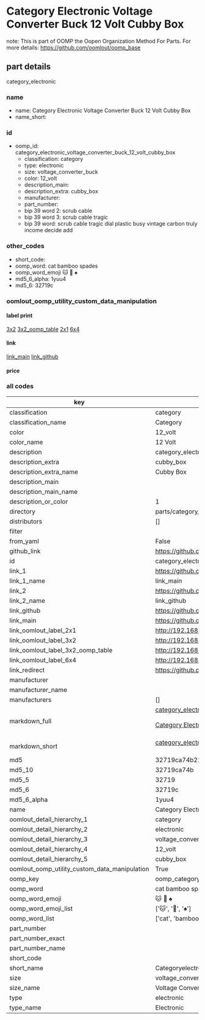 # Category Electronic Voltage Converter Buck 12 Volt Cubby Box  

note: This is part of OOMP the Oopen Organization Method For Parts. For more details: https://github.com/oomlout/oomp_base

##  part details
  



category_electronic



### name
* name: Category Electronic Voltage Converter Buck 12 Volt Cubby Box
* name_short: 
### id
* oomp_id: category_electronic_voltage_converter_buck_12_volt_cubby_box
  * classification: category
  * type: electronic
  * size: voltage_converter_buck
  * color: 12_volt
  * description_main: 
  * description_extra: cubby_box
  * manufacturer: 
  * part_number: 
  * bip 39 word 2: scrub cable
  * bip 39 word 3: scrub cable tragic
  * bip 39 word: scrub cable tragic dial plastic busy vintage carbon truly income decide add

### other_codes
* short_code: 
* oomp_word: cat bamboo spades
* oomp_word_emoji :cat: :bamboo: :spades:
* md5_6_alpha: 1yuu4
* md5_6: 32719c






### oomlout_oomp_utility_custom_data_manipulation
#### label print
[3x2](http://192.168.1.245:1112/?label=oomp%201yuu4)
[3x2_oomp_table](http://192.168.1.108:1112/?label=oomp%201yuu4)
[2x1](http://192.168.1.242:1112/?label=oomp%201yuu4)
[6x4](http://192.168.1.55:1112/?label=oomp%201yuu4)    

#### link

[link_main](https://github.com/oomlout/oomlout_oomp_version_1_messy/tree/main/parts/category_electronic_voltage_converter_buck_12_volt_cubby_box) [link_github](https://github.com/oomlout/oomlout_oomp_version_1_messy/tree/main/parts/category_electronic_voltage_converter_buck_12_volt_cubby_box)                             

#### price







### all codes 
| key | value |  
| --- | --- |  
| classification | category |  
| classification_name | Category |  
| color | 12_volt |  
| color_name | 12 Volt |  
| description | category_electronic |  
| description_extra | cubby_box |  
| description_extra_name | Cubby Box |  
| description_main |  |  
| description_main_name |  |  
| description_or_color | 1  |  
| directory | parts/category_electronic_voltage_converter_buck_12_volt_cubby_box |  
| distributors | [] |  
| filter |  |  
| from_yaml | False |  
| github_link | https://github.com/oomlout/oomlout_oomp_part_src/tree/main/parts/category_electronic_voltage_converter_buck_12_volt_cubby_box |  
| id | category_electronic_voltage_converter_buck_12_volt_cubby_box |  
| link_1 | https://github.com/oomlout/oomlout_oomp_version_1_messy/tree/main/parts/category_electronic_voltage_converter_buck_12_volt_cubby_box |  
| link_1_name | link_main |  
| link_2 | https://github.com/oomlout/oomlout_oomp_version_1_messy/tree/main/parts/category_electronic_voltage_converter_buck_12_volt_cubby_box |  
| link_2_name | link_github |  
| link_github | https://github.com/oomlout/oomlout_oomp_version_1_messy/tree/main/parts/category_electronic_voltage_converter_buck_12_volt_cubby_box |  
| link_main | https://github.com/oomlout/oomlout_oomp_version_1_messy/tree/main/parts/category_electronic_voltage_converter_buck_12_volt_cubby_box |  
| link_oomlout_label_2x1 | http://192.168.1.242:1112/?label=oomp%201yuu4 |  
| link_oomlout_label_3x2 | http://192.168.1.245:1112/?label=oomp%201yuu4 |  
| link_oomlout_label_3x2_oomp_table | http://192.168.1.108:1112/?label=oomp%201yuu4 |  
| link_oomlout_label_6x4 | http://192.168.1.55:1112/?label=oomp%201yuu4 |  
| link_redirect | https://github.com/oomlout/oomlout_oomp_version_1_messy/tree/main/parts/category_electronic_voltage_converter_buck_12_volt_cubby_box |  
| manufacturer |  |  
| manufacturer_name |  |  
| manufacturers | [] |  
| markdown_full | [category_electronic_voltage_converter_buck_12_volt_cubby_box](none)<br>[](none)<br>[Category Electronic Voltage Converter Buck 12 Volt Cubby Box](none)<br><br> |  
| markdown_short | [category_electronic_voltage_converter_buck_12_volt_cubby_box](none)<br><br> |  
| md5 | 32719ca74b227e847cd303d1cdc7fe0e |  
| md5_10 | 32719ca74b |  
| md5_5 | 32719 |  
| md5_6 | 32719c |  
| md5_6_alpha | 1yuu4 |  
| name | Category Electronic Voltage Converter Buck 12 Volt Cubby Box |  
| oomlout_detail_hierarchy_1 | category |  
| oomlout_detail_hierarchy_2 | electronic |  
| oomlout_detail_hierarchy_3 | voltage_converter_buck |  
| oomlout_detail_hierarchy_4 | 12_volt |  
| oomlout_detail_hierarchy_5 | cubby_box |  
| oomlout_oomp_utility_custom_data_manipulation | True |  
| oomp_key | oomp_category_electronic_voltage_converter_buck_12_volt_cubby_box |  
| oomp_word | cat bamboo spades |  
| oomp_word_emoji | :cat: :bamboo: :spades: |  
| oomp_word_emoji_list | [':cat:', ':bamboo:', ':spades:'] |  
| oomp_word_list | ['cat', 'bamboo', 'spades'] |  
| part_number |  |  
| part_number_exact |  |  
| part_number_name |  |  
| short_code |  |  
| short_name | Categoryelectronic |  
| size | voltage_converter_buck |  
| size_name | Voltage Converter Buck |  
| type | electronic |  
| type_name | Electronic |  
